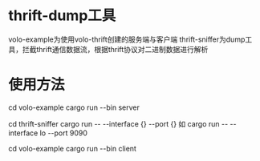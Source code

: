# thrift-dump工具
volo-example为使用volo-thrift创建的服务端与客户端
thrift-sniffer为dump工具，拦截thrift通信数据流，根据thrift协议对二进制数据进行解析
# 使用方法
cd volo-example 
cargo run --bin server

cd thrift-sniffer
cargo run -- --interface {} --port {}
如 cargo run -- --interface lo --port 9090

cd volo-example 
cargo run --bin client
